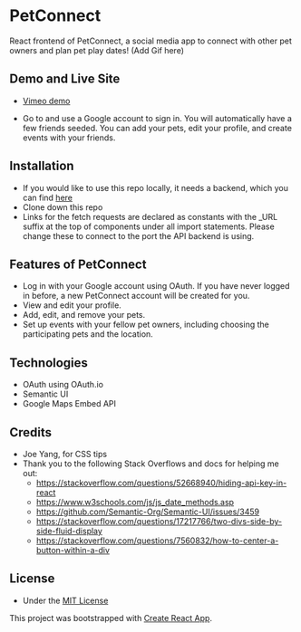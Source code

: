 # PetConnect

React frontend of PetConnect, a social media app to connect with other pet owners and plan pet play dates!
(Add Gif here)

## Demo and Live Site

* [Vimeo demo](vimeo.com)

* Go to <ADD LINK> and use a Google account to sign in. You will automatically have a few friends seeded. You can add your pets, edit your profile, and create events with your friends.


## Installation
* If you would like to use this repo locally, it needs a backend, which you can find [here](https://github.com/Mera-Stackhouse/pet-connect-backend)
* Clone down this repo
* Links for the fetch requests are declared as constants with the \_URL suffix at the top of components under all import statements. Please change these to connect to the port the API backend is using.

## Features of PetConnect
* Log in with your Google account using OAuth. If you have never logged in before, a new PetConnect account will be created for you.
* View and edit your profile.
* Add, edit, and remove your pets.
* Set up events with your fellow pet owners, including choosing the participating pets and the location.

## Technologies
* OAuth using OAuth.io
* Semantic UI
* Google Maps Embed API

## Credits

* Joe Yang, for CSS tips
* Thank you to the following Stack Overflows and docs for helping me out:
  * https://stackoverflow.com/questions/52668940/hiding-api-key-in-react
  * https://www.w3schools.com/js/js_date_methods.asp
  * https://github.com/Semantic-Org/Semantic-UI/issues/3459
  * https://stackoverflow.com/questions/17217766/two-divs-side-by-side-fluid-display
  * https://stackoverflow.com/questions/7560832/how-to-center-a-button-within-a-div

## License

* Under the [MIT License](docs/LICENSE.md)



This project was bootstrapped with [Create React App](https://github.com/facebook/create-react-app).
